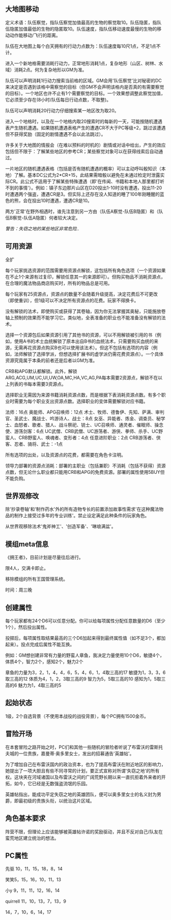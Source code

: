 
## 大地图移动

定义术语：队伍察觉，指队伍察觉加值最高的生物的察觉取10。队伍隐匿，指队伍隐匿加值最低的生物的隐匿取10。队伍速度，指队伍移动速度最慢的生物的移动动作能移动/飞行的距离。

队伍在大地图上每个白天拥有的行动力点数为：队伍速度每10尺1点，不足1点不计。

进入一个新地格需要消耗行动力，正常地形消耗1点，复杂地形（山区、树林、水域）消耗2点。何为复杂地形以GM为准。

队伍可以声明消耗1行动力搜索当前格的区域。GM会用'队伍察觉'比对秘密的DC来决定是否遇到该格中需察觉的目标（但GM不会声明该格内是否真的有需要察觉的目标）。一个地区也许不止有1个需要察觉的目标。一个效果想调整此察觉加值，它必须至少存在(8小时/队伍每日行动点数，不取整)。

队伍可以声明消耗20行动力仔细搜索某一地区改为取20。

进入一个地格时，以及在一个地格内取20搜索时的每新的一天，可能按随机遭遇表产生随机遭遇。如果随机遭遇表格产生的遭遇CR不大于PC等级+2，跳过该遭遇但不获得奖励（固定的剧情遭遇不会以此法跳过）。

许多关于大地图的情报会（在难以预料的时机的）剧情或对话中给出，产生的效应包括但不限于：了解某些地区的参考CR；某些察觉对象可以在获得线索后自动通过。

一片地区的随机遭遇表格（包括是否有随机遭遇的概率）可以主动呼叫骰知识（本地）了解。基本DC公式为2*CR+15，此结果需暗骰以避免在未通过检定时泄露实际CR。此公式不适用于了解某些特殊遭遇（即'在传闻、书籍和本地人那里都打听不到的事情'）。例如：镇子东边那片山区在D20投出1-10时没有遭遇，投出11-20时遭遇两个强盗，遭遇CR是3。但实际上还存在没人知道的睡了100年刚睡醒的蓝色的熊，会在投出10时遭遇，遭遇CR是10。

两方'正常'在野外相遇时，谁先注意到另一方由（队伍A察觉-队伍B隐匿）和（队伍B察觉-队伍A隐匿）何者较大决定。

*警告：失窃之地的某些地区非常危险..*


## 可用资源

全扩

每个玩家挑选资源的范围需要用资源点解锁，这包括所有角色选项（一个资源如果在不止1个来源有过复印，解锁任意其一的来源即可）。但购买物品不消耗资源点，在合理的魔法物品商店购买时，所有的物品总是可用。

每个玩家有25资源点，资源点的数量不会随着升级提高，决定花费后不可更改（即使重训），但1级可以不决定所有资源点的花费。玩家不得换卡。

没有解锁的法术，即使购买或获得了其卷轴，因为你无法掌握其奥秘，只能施放卷轴上预制的效果而不能学习它。类似地，全表准备的职业也不能准备没有解锁的法术。

选择一个资源包后如果资源引用了其他书的资源，可以不用解锁被引用的书（例如，使用A书的术士血统解锁了原本出自B书的血统法术，只需要购买血统的来源，无需再花资源点购买B也可以使用该法术）。但这不包括有选项的内容（例如，法师解锁了选择学派，但想选择扩展书的虚学派仍需花费资源点）。一个具体资源究竟属于本条的前者还是后者以GM为准。

CRB和APG默认都解锁。此外，解锁ARG,ACG,UM,UC,UI,UW,OA,MC,HA,VC,AG,PA每本需要2资源点，解锁不在以上列表的书每本需要3资源点。

选择职业无需因为来源书籍消耗资源点数，而是根据下表消耗资源点数。有多个职业时需要为每个职业支出资源点数。选择职业的变体需要解锁对应书籍。

法师：16点
奥能师、APG召唤师：12点
术士、牧师、德鲁伊、先知、萨满、审判官、圣武士、魔战士、吟游诗人、战士：8点
女巫、异能者、炼金、调查员、秘学士、血怒者、歌者、猎人、战斗祭祀、铳士、UC召唤师、通灵者、催眠师、操念使、游荡剑客：6点
UC武僧、CRB武僧、UC游荡者、游侠、拳师、杀手、UC野蛮人、CRB野蛮人、唤魂者、变形者：4点
任意进阶职业：2点
CRB游荡者、侠客、忍者、骑将、武士：-1点

所有选项的出处，以及资源点的花费，都需要在角色卡注明。

领导力部署的资源点消耗：部署的主职业（包括兼职）不消耗（包括不获得）资源点数，但无论什么职业都只能用CRB和APG的免费资源。部署的属性使用5BUY但不能负购。


## 世界观修改

除'抄录卷轴'和'制作药水'外的所有造物专长的前置添加故事性需求'在这种魔法物品的制作上接受过多年的专业训练'。禁止设定满足此种条件的玩家角色。

从世界观移除法术'鬼斧神工'、'创造军备'、'琳琅满盆'。



## 模组meta信息

《拥王者》，目前计划是尽量往后进行。

限4人，交满卡即止。

移除模组的所有王国管理系统。

时间：周三晚



## 创建属性
每个玩家都有24个D6可以任意分配。你可以给每项属性分配任意数量的D6（至少1个），然后投出属性。

投掷后，每项属性取结果最高的三个D6加起来得到最终属性值（如不足3个，都加起来）。投点完成后属性不能互换。

例如：GM想创建非常有力量的野蛮人章鱼，我决定力量使用10个D6，敏捷4个，体质4个，智力2个，感知2个，魅力2个

章鱼的力量为3，2，1，4，4，6，5，4，6，1，4取三高的17
敏捷为1，3，3，6取三高的12
体质为4，1，2，3取三高的9
智力为5，5取三高的10
感知为1，5取三高的6
魅力为1，4取三高的5

## 起始状态

1级，2个自选背景（不使用本战役的战役背景），每个PC拥有1500金币。

## 冒险开场

在本套冒险之路开始之时，PC们和其他一些随机的冒险者听说了布雷沃的雷斯托夫城的一位贵族，嘉曼蒂·奥多里女士，发出的招募通告'英雄帖'。

为了增加自己在布雷沃国内的政治资本，也为了提高布雷沃在附近地区的影响力，她提出了一项大胆且有些不同寻常的计划，要正式宣称对所谓'失窃之地'的所有权。这块夹在河域诸国以及布雷沃之间的广阔荒野长期以来一直抗拒着外来者的开拓，如今，它已经是无数强盗流氓的乐园。

英雄帖指出，能成功平定失窃之地的英雄团队，便可以奥多里女士的名义封为男爵，即最初级的贵族头衔，以统治这片区域。


## 角色基本要求

阵营不限，但理论上应该能够被英雄帖许诺的奖励驱动，并且不反对自己/队友在蛮荒地区建立统治的想法。



## PC属性

先驱 10，11，15，18，8，14

笑笑5，15，16，10，11，13

小y 9，11，11，12，16，14

quirrell 11，10，13，7，13，9

14，7，10，6，14，17




